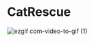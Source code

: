 # CatRescue

![ezgif com-video-to-gif (1)](https://github.com/Adeli6/CatRescue/assets/147664633/11574cb1-4aeb-4f44-8d00-e93b6d271038)
